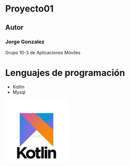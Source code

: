 # Proyecto01

## Autor
### Jorge Gonzalez

Grupo 10-3 de Aplicaciones Móviles

# Lenguajes de programación
- Kotlin
- Mysql

![Logo Kotlin](imagenes/kotlin_logo.jpeg)